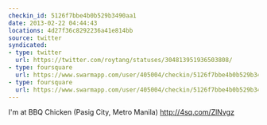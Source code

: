 ```yaml
---
checkin_id: 5126f7bbe4b0b529b3490aa1
date: 2013-02-22 04:44:43
locations: 4d27f36c8292236a41e814bb
source: twitter
syndicated:
- type: twitter
  url: https://twitter.com/roytang/statuses/304813951936503808/
- type: foursquare
  url: https://www.swarmapp.com/user/405004/checkin/5126f7bbe4b0b529b3490aa1?s=NPSfyzLVQqA2wVBl199HXX-dJQ0&ref=tw
- type: foursquare
  url: https://www.swarmapp.com/user/405004/checkin/5126f7bbe4b0b529b3490aa1?s=NPSfyzLVQqA2wVBl199HXX-dJQ0&ref=tw
---
```


I'm at BBQ Chicken (Pasig City, Metro Manila) http://4sq.com/ZlNvgz